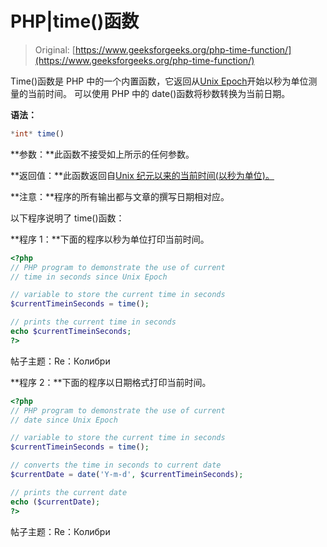 # PHP|time()函数

> Original: [https://www.geeksforgeeks.org/php-time-function/](https://www.geeksforgeeks.org/php-time-function/)

Time()函数是 PHP 中的一个内置函数，它返回从[Unix Epoch](https://en.wikipedia.org/wiki/Unix_time)开始以秒为单位测量的当前时间。 可以使用 PHP 中的 date()函数将秒数转换为当前日期。

**语法：**

```php
*int* time()
```

**参数：**此函数不接受如上所示的任何参数。

**返回值：**此函数返回自[Unix 纪元以来的当前时间(以秒为单位)。](https://en.wikipedia.org/wiki/Unix_time)

**注意：**程序的所有输出都与文章的撰写日期相对应。

以下程序说明了 time()函数：

**程序 1：**下面的程序以秒为单位打印当前时间。

```php
<?php
// PHP program to demonstrate the use of current 
// time in seconds since Unix Epoch 

// variable to store the current time in seconds 
$currentTimeinSeconds = time(); 

// prints the current time in seconds
echo $currentTimeinSeconds; 
?>
```

帖子主题：Re：Колибри

**程序 2：**下面的程序以日期格式打印当前时间。

```php
<?php
// PHP program to demonstrate the use of current 
// date since Unix Epoch 

// variable to store the current time in seconds 
$currentTimeinSeconds = time(); 

// converts the time in seconds to current date 
$currentDate = date('Y-m-d', $currentTimeinSeconds);

// prints the current date
echo ($currentDate); 
?>
```

帖子主题：Re：Колибри